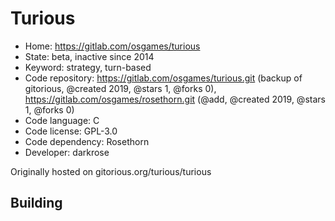 # Turious

- Home: https://gitlab.com/osgames/turious
- State: beta, inactive since 2014
- Keyword: strategy, turn-based
- Code repository: https://gitlab.com/osgames/turious.git (backup of gitorious, @created 2019, @stars 1, @forks 0), https://gitlab.com/osgames/rosethorn.git (@add, @created 2019, @stars 1, @forks 0)
- Code language: C
- Code license: GPL-3.0
- Code dependency: Rosethorn
- Developer: darkrose

Originally hosted on gitorious.org/turious/turious

## Building
